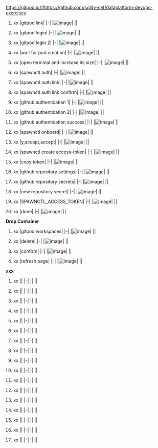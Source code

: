 https://gitpod.io/#https://github.com/sqlity-net/dataplatform-devops-exercises

1. xx
   |gitpod link|
   |-|
   |![image](https://user-images.githubusercontent.com/298017/117911689-377d2700-b2ac-11eb-9d07-58bc6c39cdff.png)|
   ||

1. xx
   |gitpod login|
   |-|
   |![image](https://user-images.githubusercontent.com/298017/117911925-93e04680-b2ac-11eb-88a7-b7d75c44b9b0.png)|
   ||

1. xx
   |gitpod login 2|
   |-|
   |![image](https://user-images.githubusercontent.com/298017/117911805-65fb0200-b2ac-11eb-8f1f-3d4f20691d5a.png)|
   ||

1. xx
   |wait for pod creation|
   |-|
   |![image](https://user-images.githubusercontent.com/298017/117911980-aa869d80-b2ac-11eb-9c19-4c973c72da44.png)|
   ||

1. xx
   |open terminal and increase its size|
   |-|
   |![image](https://user-images.githubusercontent.com/298017/117912027-bf633100-b2ac-11eb-82b9-cfd4899f3dcf.png)|
   ||

1. xx
   |spawnctl auth|
   |-|
   |![image](https://user-images.githubusercontent.com/298017/117912083-d73ab500-b2ac-11eb-846b-aa8ea07da62b.png)|
   ||

1. xx
   |spawnctl auth link|
   |-|
   |![image](https://user-images.githubusercontent.com/298017/117912129-e91c5800-b2ac-11eb-84ab-164ef9ebac2b.png)|
   ||

1. xx
   |spawnctl auth link confirm|
   |-|
   |![image](https://user-images.githubusercontent.com/298017/117912161-f9ccce00-b2ac-11eb-880d-e9e34cda0bae.png)|
   ||

1. xx
   |github authentication 1|
   |-|
   |![image](https://user-images.githubusercontent.com/298017/117912180-07825380-b2ad-11eb-9dda-90c8b846fc92.png)|
   ||

1. xx
   |github authentication 2|
   |-|
   |![image](https://user-images.githubusercontent.com/298017/117912783-1e757580-b2ae-11eb-8c66-b11e8648a533.png)|
   ||

1. xx
   |github authentication success|
   |-|
   |![image](https://user-images.githubusercontent.com/298017/117912728-03a30100-b2ae-11eb-85fe-1327f35ba919.png)|
   ||

1. xx
   |spawnctl onboard|
   |-|
   |![image](https://user-images.githubusercontent.com/298017/117912888-5381c800-b2ae-11eb-8a06-3aaaa5a4119a.png)|
   ||

1. xx
   |y,accept,accept|
   |-|
   |![image](https://user-images.githubusercontent.com/298017/117913053-a491bc00-b2ae-11eb-968a-f2c7264628d9.png)|
   ||

1. xx
   |spawnctl create access-token|
   |-|
   |![image](https://user-images.githubusercontent.com/298017/117913088-b5dac880-b2ae-11eb-9786-0f5779cf72f5.png)|
   ||

1. xx
   |copy token|
   |-|
   |![image](https://user-images.githubusercontent.com/298017/117913130-c7bc6b80-b2ae-11eb-9d07-d3c8cadd36b2.png)|
   ||

1. xx
   |github repository settings|
   |-|
   |![image](https://user-images.githubusercontent.com/298017/117913212-fb979100-b2ae-11eb-97ae-4746397262fe.png)|
   ||

1. xx
   |github repository secrets|
   |-|
   |![image](https://user-images.githubusercontent.com/298017/117913261-110cbb00-b2af-11eb-869b-232ab06ce664.png)|
   ||

1. xx
   |new repository secret|
   |-|
   |![image](https://user-images.githubusercontent.com/298017/117913294-21bd3100-b2af-11eb-92a0-441709ce010d.png)|
   ||

1. xx
   |SPAWNCTL_ACCESS_TOKEN|
   |-|
   |![image](https://user-images.githubusercontent.com/298017/117913318-2a156c00-b2af-11eb-93ba-edee2a9eff6a.png)|
   ||

1. xx
   |done|
   |-|
   |![image](https://user-images.githubusercontent.com/298017/117913375-431e1d00-b2af-11eb-9be1-ddf8ba5ade6e.png)|
   ||

**Drop Container**

1. xx
   |gitpod workspaces|
   |-|
   |![image](https://user-images.githubusercontent.com/298017/117913420-53ce9300-b2af-11eb-989f-ab9b72e6e8f5.png)|
   ||

1. xx
   |delete|
   |-|
   |![image](https://user-images.githubusercontent.com/298017/117913441-61841880-b2af-11eb-9081-f527c2275de1.png)|
   ||

1. xx
   |confirm|
   |-|
   |![image](https://user-images.githubusercontent.com/298017/117913472-6a74ea00-b2af-11eb-8f14-976eb1884ec7.png)|
   ||

1. xx
   |refresh page|
   |-|
   |![image](https://user-images.githubusercontent.com/298017/117913496-72348e80-b2af-11eb-99b7-b60899a4baec.png)|
   ||

**xxx**
1. xx
   ||
   |-|
   ||
   ||

1. xx
   ||
   |-|
   ||
   ||

1. xx
   ||
   |-|
   ||
   ||

1. xx
   ||
   |-|
   ||
   ||

1. xx
   ||
   |-|
   ||
   ||

1. xx
   ||
   |-|
   ||
   ||

1. xx
   ||
   |-|
   ||
   ||

1. xx
   ||
   |-|
   ||
   ||

1. xx
   ||
   |-|
   ||
   ||

1. xx
   ||
   |-|
   ||
   ||

1. xx
   ||
   |-|
   ||
   ||

1. xx
   ||
   |-|
   ||
   ||

1. xx
   ||
   |-|
   ||
   ||

1. xx
   ||
   |-|
   ||
   ||

1. xx
   ||
   |-|
   ||
   ||

1. xx
   ||
   |-|
   ||
   ||

1. xx
   ||
   |-|
   ||
   ||
